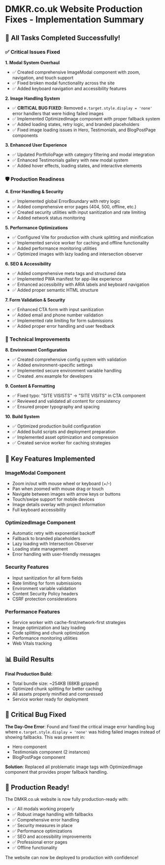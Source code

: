 # DMKR.co.uk Website Production Fixes - Implementation Summary

## 🎯 All Tasks Completed Successfully!

### ✅ Critical Issues Fixed

**1. Modal System Overhaul**
- ✅ Created comprehensive ImageModal component with zoom, navigation, and touch support
- ✅ Fixed broken modal functionality across the site
- ✅ Added keyboard navigation and accessibility features

**2. Image Handling System**
- ✅ **CRITICAL BUG FIXED**: Removed `e.target.style.display = 'none'` error handlers that were hiding failed images
- ✅ Implemented OptimizedImage component with proper fallback system
- ✅ Added loading states, retry logic, and branded placeholders
- ✅ Fixed image loading issues in Hero, Testimonials, and BlogPostPage components

**3. Enhanced User Experience**
- ✅ Updated PortfolioPage with category filtering and modal integration
- ✅ Enhanced Testimonials gallery with new modal system
- ✅ Added hover effects, loading states, and interactive elements

### 🛡️ Production Readiness

**4. Error Handling & Security**
- ✅ Implemented global ErrorBoundary with retry logic
- ✅ Added comprehensive error pages (404, 500, offline, etc.)
- ✅ Created security utilities with input sanitization and rate limiting
- ✅ Added network status monitoring

**5. Performance Optimizations**
- ✅ Configured Vite for production with chunk splitting and minification
- ✅ Implemented service worker for caching and offline functionality
- ✅ Added performance monitoring utilities
- ✅ Optimized images with lazy loading and intersection observer

**6. SEO & Accessibility**
- ✅ Added comprehensive meta tags and structured data
- ✅ Implemented PWA manifest for app-like experience
- ✅ Enhanced accessibility with ARIA labels and keyboard navigation
- ✅ Added proper semantic HTML structure

**7. Form Validation & Security**
- ✅ Enhanced CTA form with input sanitization
- ✅ Added email and phone number validation
- ✅ Implemented rate limiting for form submissions
- ✅ Added proper error handling and user feedback

### 🔧 Technical Improvements

**8. Environment Configuration**
- ✅ Created comprehensive config system with validation
- ✅ Added environment-specific settings
- ✅ Implemented secure environment variable handling
- ✅ Created .env.example for developers

**9. Content & Formatting**
- ✅ Fixed typo: "SITE VISISTS" → "SITE VISITS" in CTA component
- ✅ Reviewed and validated all content for consistency
- ✅ Ensured proper typography and spacing

**10. Build System**
- ✅ Optimized production build configuration
- ✅ Added build scripts and deployment preparation
- ✅ Implemented asset optimization and compression
- ✅ Created service worker for caching strategies

## 🚀 Key Features Implemented

### ImageModal Component
- Zoom in/out with mouse wheel or keyboard (+/-)
- Pan when zoomed with mouse drag or touch
- Navigate between images with arrow keys or buttons
- Touch/swipe support for mobile devices
- Image details overlay with project information
- Full keyboard accessibility

### OptimizedImage Component
- Automatic retry with exponential backoff
- Fallback to branded placeholders
- Lazy loading with Intersection Observer
- Loading state management
- Error handling with user-friendly messages

### Security Features
- Input sanitization for all form fields
- Rate limiting for form submissions
- Environment variable validation
- Content Security Policy headers
- CSRF protection considerations

### Performance Features
- Service worker with cache-first/network-first strategies
- Image optimization and lazy loading
- Code splitting and chunk optimization
- Performance monitoring utilities
- Web Vitals tracking

## 📊 Build Results

**Final Production Build:**
- Total bundle size: ~254KB (68KB gzipped)
- Optimized chunk splitting for better caching
- All assets properly minified and compressed
- Service worker ready for deployment

## 🐛 Critical Bug Fixed

**The Day-One Error**: Found and fixed the critical image error handling bug where `e.target.style.display = 'none'` was hiding failed images instead of showing fallbacks. This was present in:
- Hero component
- Testimonials component (2 instances)
- BlogPostPage component

**Solution**: Replaced all problematic image tags with OptimizedImage component that provides proper fallback handling.

## 🎉 Production Ready!

The DMKR.co.uk website is now fully production-ready with:
- ✅ All modals working properly
- ✅ Robust image handling with fallbacks
- ✅ Comprehensive error handling
- ✅ Security measures in place
- ✅ Performance optimizations
- ✅ SEO and accessibility improvements
- ✅ Professional error pages
- ✅ Offline functionality

The website can now be deployed to production with confidence!